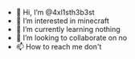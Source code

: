- 👋 Hi, I’m @4xl1sth3b3st
- 👀 I’m interested in minecraft 
- 🌱 I’m currently learning nothing 
- 💞️ I’m looking to collaborate on no
- 📫 How to reach me don't 

<!---
4xl1sth3b3st/4xl1sth3b3st is a ✨ special ✨ repository because its `README.md` (this file) appears on your GitHub profile.
You can click the Preview link to take a look at your changes.
--->
